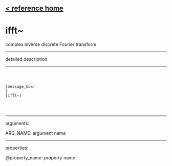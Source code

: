 [< reference home](ceammc_lib.html)
---

# ifft~


complex inverse discrete Fourier transform

---

detailed description
<br>


---


```



[message_box(                                 
|
[ifft~]


            
```

---
arguments:

ARG_NAME: argument name<br>

---
properties:

@property_name: property name<br>

